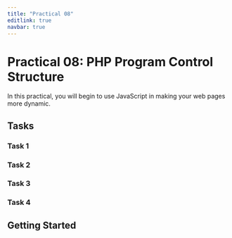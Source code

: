 ```yaml
---
title: "Practical 08"
editlink: true
navbar: true
---
```


# Practical 08: PHP Program Control Structure

In this practical, you will begin to use JavaScript in making your web pages more dynamic.

## Tasks

### Task 1

### Task 2

### Task 3

### Task 4

## Getting Started

<!-- ::: warning SUBMISSION
**Complete the given practical and submit it as your lecture attendance for Week 9.**
::: -->
